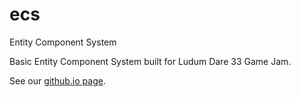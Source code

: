 # ecs
Entity Component System

Basic Entity Component System built for Ludum Dare 33 Game Jam.

See our [github.io page](http://learnpythonandmakegames.github.io/ecs/).
